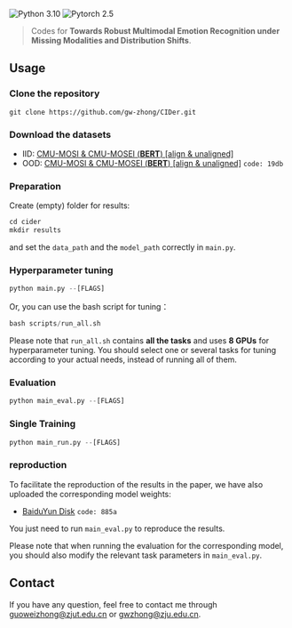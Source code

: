 ![Python 3.10](https://img.shields.io/badge/python-3.10-green)
![Pytorch 2.5](https://img.shields.io/badge/pytorch-2.5-orange)

>Codes for **Towards Robust Multimodal Emotion Recognition under Missing Modalities and Distribution Shifts**.

## Usage
### Clone the repository
    git clone https://github.com/gw-zhong/CIDer.git
### Download the datasets
+ IID: [CMU-MOSI & CMU-MOSEI (**BERT**) [align & unaligned]](https://github.com/thuiar/MMSA)
+ OOD: [CMU-MOSI & CMU-MOSEI (**BERT**) [align & unaligned]](https://pan.baidu.com/s/1Ob3VY5j1Vz1pIaJ_k_bq9Q) `code: 19db`
### Preparation
Create (empty) folder for results:
 ```python
cd cider
 mkdir results
```
and set the `data_path` and the `model_path` correctly in `main.py`.
### Hyperparameter tuning
 ```python
python main.py --[FLAGS]
 ```
Or, you can use the bash script for tuning：
 ```python
bash scripts/run_all.sh
 ```
Please note that `run_all.sh` contains **all the tasks** and uses **8 GPUs** for hyperparameter tuning. You should select one or several tasks for tuning according to your actual needs, instead of running all of them.
### Evaluation
```python
python main_eval.py --[FLAGS]
 ```
### Single Training
```python
python main_run.py --[FLAGS]
 ```
### reproduction
To facilitate the reproduction of the results in the paper, we have also uploaded the corresponding model weights:
- [BaiduYun Disk](https://pan.baidu.com/s/1mHIpZvG0lRYiIrv4xuN3bQ) `code: 885a`

You just need to run `main_eval.py` to reproduce the results.

Please note that when running the evaluation for the corresponding model, you should also modify the relevant task parameters in `main_eval.py`.
## Contact
If you have any question, feel free to contact me through [guoweizhong@zjut.edu.cn](guoweizhong@zjut.edu.cn) or [gwzhong@zju.edu.cn](gwzhong@zju.edu.cn).